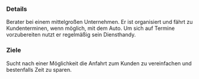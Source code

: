 ### Details <p>
Berater bei einem mittelgroßen Unternehmen. Er ist organisiert und fährt zu Kundenterminen, wenn möglich, mit dem Auto. Um sich auf Termine vorzubereiten nutzt er regelmäßig sein Diensthandy.  
  
### Ziele 
Sucht nach einer Möglichkeit die Anfahrt zum Kunden zu vereinfachen und bestenfalls Zeit zu sparen. 